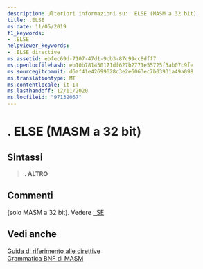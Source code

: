 ```yaml
---
description: Ulteriori informazioni su:. ELSE (MASM a 32 bit)
title: .ELSE
ms.date: 11/05/2019
f1_keywords:
- .ELSE
helpviewer_keywords:
- .ELSE directive
ms.assetid: ebfec69d-7107-47d1-9cb3-87c99cc8dff7
ms.openlocfilehash: eb10b781450171df627b2771e55725f5ab07c9fe
ms.sourcegitcommit: d6af41e42699628c3e2e6063ec7b03931a49a098
ms.translationtype: MT
ms.contentlocale: it-IT
ms.lasthandoff: 12/11/2020
ms.locfileid: "97132067"
---
```

# <a name="else-32-bit-masm"></a>. ELSE (MASM a 32 bit)

## <a name="syntax"></a>Sintassi

> **. ALTRO**

## <a name="remarks"></a>Commenti

(solo MASM a 32 bit). Vedere [. SE](dot-if.md).

## <a name="see-also"></a>Vedi anche

[Guida di riferimento alle direttive](directives-reference.md)\
[Grammatica BNF di MASM](masm-bnf-grammar.md)
